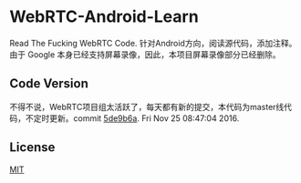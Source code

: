 # WebRTC-Android-Learn

Read The Fucking WebRTC Code. 针对Android方向，阅读源代码，添加注释。由于 Google 本身已经支持屏幕录像，因此，本项目屏幕录像部分已经删除。

## Code Version

不得不说，WebRTC项目组太活跃了，每天都有新的提交，本代码为master线代码，不定时更新。commit [5de9b6a](https://chromium.googlesource.com/external/webrtc/+/5de9b6a3ec7e909b2628840b50c06a26b28b899d). Fri Nov 25 08:47:04 2016.

## License

[MIT](http://renyuzhuo.cn/MIT)

